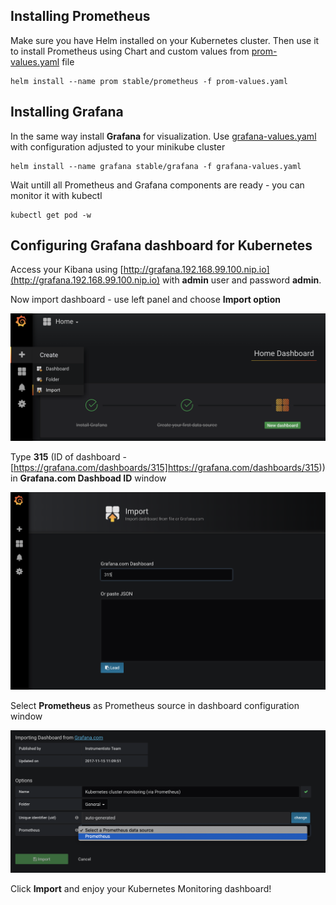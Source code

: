 ## Installing Prometheus

Make sure you have Helm installed on your Kubernetes cluster. Then use it to install Prometheus using Chart and custom values from [prom-values.yaml](prom-values.yaml) file

```
helm install --name prom stable/prometheus -f prom-values.yaml
```

## Installing Grafana

In the same way install **Grafana** for visualization. Use [grafana-values.yaml](grafana-values.yaml) with configuration adjusted to your minikube cluster

```
helm install --name grafana stable/grafana -f grafana-values.yaml
```

Wait untill all Prometheus and Grafana components are ready - you can monitor it with kubectl

```
kubectl get pod -w
```

## Configuring Grafana dashboard for Kubernetes

Access your Kibana using [http://grafana.192.168.99.100.nip.io](http://grafana.192.168.99.100.nip.io) with **admin** user and password **admin**.

Now import dashboard - use left panel and choose **Import option**

![grafana import](images/grafana1.png)

Type **315** (ID of dashboard - [https://grafana.com/dashboards/315]https://grafana.com/dashboards/315)) in **Grafana.com Dashboad ID** window

![grafana import](images/grafana2.png)

Select **Prometheus** as Prometheus source in dashboard configuration window

![grafana config](images/grafana3.png)

Click **Import** and enjoy your Kubernetes Monitoring dashboard!

